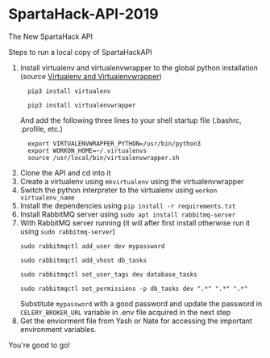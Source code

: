 # SpartaHack-API-2019
The New SpartaHack API

Steps to run a local copy of SpartaHackAPI

1. Install virtualenv and virtualenvwrapper to the global python installation (source [Virtualenv and Virtualenvwrapper](http://docs.python-guide.org/en/latest/dev/virtualenvs/))  
    ```
      pip3 install virtualenv
    ```  
    ```
      pip3 install virtualenvwrapper
    ```  
   And add the following three lines to your shell startup file (.bashrc, .profile, etc.)  
    ```
      export VIRTUALENVWRAPPER_PYTHON=/usr/bin/python3
      export WORKON_HOME=~/.virtualenvs
      source /usr/local/bin/virtualenvwrapper.sh
    ```  
2. Clone the API and cd into it  
3. Create a virtualenv using `mkvirtualenv` using the virtualenvwrapper  
4. Switch the python interpreter to the virtualenv using `workon virtualenv_name`  
5. Install the dependencies using `pip install -r requirements.txt`  
6. Install RabbitMQ server using `sudo apt install rabbitmq-server`  
7. With RabbitMQ server running (it will after first install otherwise run it using `sudo rabbitmq-server`)  
    ```
    sudo rabbitmqctl add_user dev mypassword
    ```  
    ```
    sudo rabbitmqctl add_vhost db_tasks
    ```  
    ```
    sudo rabbitmqctl set_user_tags dev database_tasks
    ```  
    ```
    sudo rabbitmqctl set_permissions -p db_tasks dev ".*" ".*" ".*"
    ```  
   Substitute `mypassword` with a good password and update the password in `CELERY_BROKER_URL` variable in .env file acquired in the next step
6. Get the enviorment file from Yash or Nate for accessing the important environment variables.

You're good to go!
